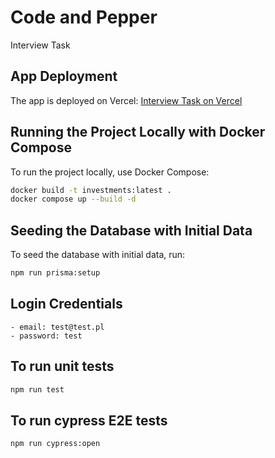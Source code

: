 # Code and Pepper
Interview Task

## App Deployment
The app is deployed on Vercel:
[Interview Task on Vercel](https://vercel.live/link/interview-task-16fkbiqcf-gstraczeks-projects.vercel.app?via=deployment-screenshot&p=1)

## Running the Project Locally with Docker Compose
To run the project locally, use Docker Compose:

```sh
docker build -t investments:latest .
docker compose up --build -d
```

## Seeding the Database with Initial Data
To seed the database with initial data, run:
```sh
npm run prisma:setup
```

## Login Credentials
    - email: test@test.pl
    - password: test

## To run unit tests
```sh
npm run test
```

## To run cypress E2E tests 
```sh
npm run cypress:open
```

